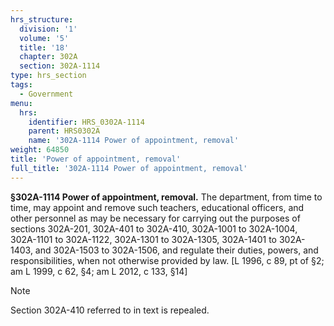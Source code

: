 ```yaml
---
hrs_structure:
  division: '1'
  volume: '5'
  title: '18'
  chapter: 302A
  section: 302A-1114
type: hrs_section
tags:
  - Government
menu:
  hrs:
    identifier: HRS_0302A-1114
    parent: HRS0302A
    name: '302A-1114 Power of appointment, removal'
weight: 64850
title: 'Power of appointment, removal'
full_title: '302A-1114 Power of appointment, removal'
---
```

**§302A-1114 Power of appointment, removal.** The department, from time to time, may appoint and remove such teachers, educational officers, and other personnel as may be necessary for carrying out the purposes of sections 302A-201, 302A-401 to 302A-410, 302A-1001 to 302A-1004, 302A-1101 to 302A-1122, 302A-1301 to 302A-1305, 302A-1401 to 302A-1403, and 302A-1503 to 302A-1506, and regulate their duties, powers, and responsibilities, when not otherwise provided by law. [L 1996, c 89, pt of §2; am L 1999, c 62, §4; am L 2012, c 133, §14]

Note

Section 302A-410 referred to in text is repealed.